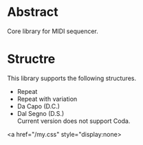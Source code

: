 # Abstract

Core library for MIDI sequencer.

# Structre

This library supports the following structures.

- Repeat
- Repeat with variation
- Da Capo (D.C.)
- Dal Segno (D.S.)<br/>Current version does not support Coda.

<a href="/my.css" style="display:none></a>
